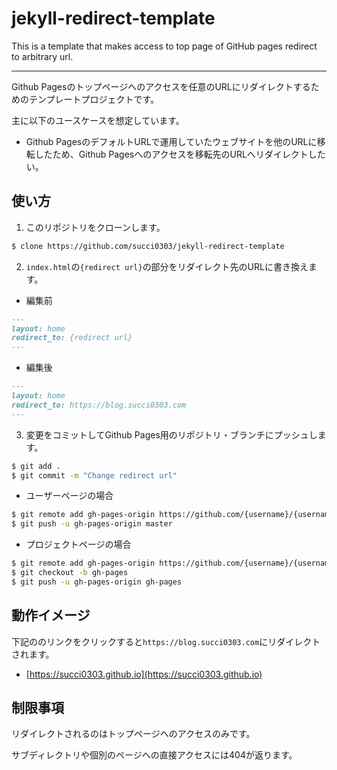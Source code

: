 # jekyll-redirect-template

This is a template that makes access to top page of GitHub pages redirect to arbitrary url.

- - -

Github Pagesのトップページへのアクセスを任意のURLにリダイレクトするためのテンプレートプロジェクトです。

主に以下のユースケースを想定しています。

- Github PagesのデフォルトURLで運用していたウェブサイトを他のURLに移転したため、Github Pagesへのアクセスを移転先のURLへリダイレクトしたい。

## 使い方

1. このリポジトリをクローンします。

```bash
$ clone https://github.com/succi0303/jekyll-redirect-template
```

2. `index.html`の`{redirect url}`の部分をリダイレクト先のURLに書き換えます。

- 編集前

```markdown
---
layout: home
redirect_to: {redirect url}
---
```

- 編集後

```markdown
---
layout: home
redirect_to: https://blog.succi0303.com
---
```

3. 変更をコミットしてGithub Pages用のリポジトリ・ブランチにプッシュします。

```bash
$ git add .
$ git commit -m "Change redirect url"
```

- ユーザーページの場合

```bash
$ git remote add gh-pages-origin https://github.com/{username}/{username}.github.io.git
$ git push -u gh-pages-origin master
```

- プロジェクトページの場合

```bash
$ git remote add gh-pages-origin https://github.com/{username}/{username}.github.io.git
$ git checkout -b gh-pages
$ git push -u gh-pages-origin gh-pages
```

## 動作イメージ

下記ののリンクをクリックすると`https://blog.succi0303.com`にリダイレクトされます。

- [https://succi0303.github.io](https://succi0303.github.io)

## 制限事項

リダイレクトされるのはトップページへのアクセスのみです。

サブディレクトリや個別のページへの直接アクセスには404が返ります。
